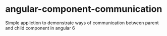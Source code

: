 # angular-component-communication
Simple appliction to demonstrate ways of communication between parent and child component in angular 6

